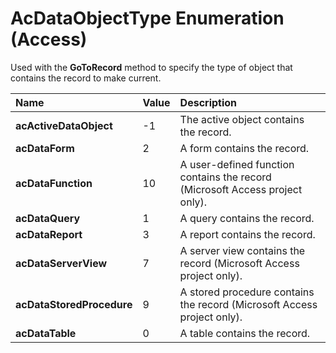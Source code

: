 
# AcDataObjectType Enumeration (Access)

Used with the  **GoToRecord** method to specify the type of object that contains the record to make current.



|**Name**|**Value**|**Description**|
|:-----|:-----|:-----|
|**acActiveDataObject**|-1|The active object contains the record.|
|**acDataForm**|2|A form contains the record.|
|**acDataFunction**|10|A user-defined function contains the record (Microsoft Access project only).|
|**acDataQuery**|1|A query contains the record.|
|**acDataReport**|3|A report contains the record.|
|**acDataServerView**|7|A server view contains the record (Microsoft Access project only).|
|**acDataStoredProcedure**|9|A stored procedure contains the record (Microsoft Access project only).|
|**acDataTable**|0|A table contains the record.|

